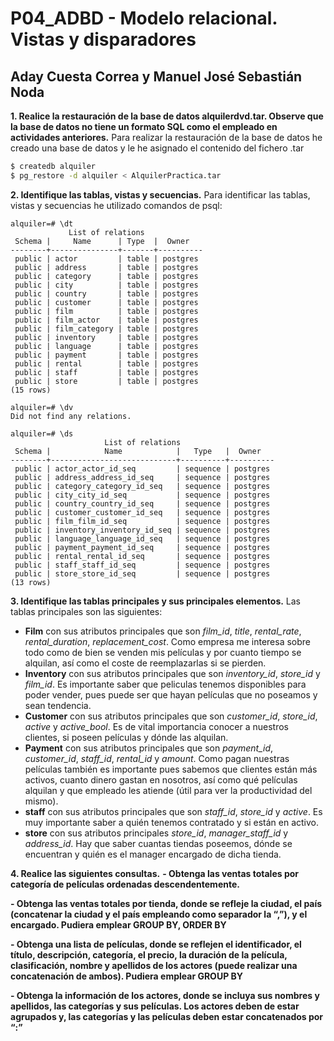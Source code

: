 # P04_ADBD - Modelo relacional. Vistas y disparadores
## Aday Cuesta Correa y Manuel José Sebastián Noda

**1. Realice la restauración de la base de datos alquilerdvd.tar. Observe que la base de datos no tiene un formato SQL como el empleado en actividades anteriores.**
Para realizar la restauración de la base de datos he creado una base de datos y le he asignado el contenido del fichero .tar
```bash
$ createdb alquiler
$ pg_restore -d alquiler < AlquilerPractica.tar
```

**2. Identifique las tablas, vistas y secuencias.**
Para identificar las tablas, vistas y secuencias he utilizado comandos de psql:

```postgresql
alquiler=# \dt
             List of relations
 Schema |     Name      | Type  |  Owner   
--------+---------------+-------+----------
 public | actor         | table | postgres
 public | address       | table | postgres
 public | category      | table | postgres
 public | city          | table | postgres
 public | country       | table | postgres
 public | customer      | table | postgres
 public | film          | table | postgres
 public | film_actor    | table | postgres
 public | film_category | table | postgres
 public | inventory     | table | postgres
 public | language      | table | postgres
 public | payment       | table | postgres
 public | rental        | table | postgres
 public | staff         | table | postgres
 public | store         | table | postgres
(15 rows)

alquiler=# \dv
Did not find any relations.

alquiler=# \ds
                     List of relations
 Schema |            Name            |   Type   |  Owner   
--------+----------------------------+----------+----------
 public | actor_actor_id_seq         | sequence | postgres
 public | address_address_id_seq     | sequence | postgres
 public | category_category_id_seq   | sequence | postgres
 public | city_city_id_seq           | sequence | postgres
 public | country_country_id_seq     | sequence | postgres
 public | customer_customer_id_seq   | sequence | postgres
 public | film_film_id_seq           | sequence | postgres
 public | inventory_inventory_id_seq | sequence | postgres
 public | language_language_id_seq   | sequence | postgres
 public | payment_payment_id_seq     | sequence | postgres
 public | rental_rental_id_seq       | sequence | postgres
 public | staff_staff_id_seq         | sequence | postgres
 public | store_store_id_seq         | sequence | postgres
(13 rows)

```

**3. Identifique las tablas principales y sus principales elementos.**
Las tablas principales son las siguientes:
 - **Film** con sus atributos principales que son *film_id*, *title*, *rental_rate*, *rental_duration*, *replacement_cost*. Como empresa me interesa sobre todo como de bien se venden mis películas y por cuanto tiempo se alquilan, así como el coste de reemplazarlas si se pierden.
 - **Inventory** con sus atributos principales que son *inventory_id*, *store_id* y *film_id*. Es importante saber que peliculas tenemos disponibles para poder vender, pues puede ser que hayan películas que no poseamos y sean tendencia.
 - **Customer** con sus atributos principales que son *customer_id*, *store_id*, *active* y *active_bool*. Es de vital importancia conocer a nuestros clientes, si poseen películas y dónde las alquilan.
 - **Payment** con sus atributos principales que son *payment_id*, *customer_id*, *staff_id*, *rental_id* y *amount*. Como pagan nuestras películas también es importante pues sabemos que clientes están más activos, cuanto dinero gastan en nosotros, así como qué películas alquilan y que empleado les atiende (útil para ver la productividad del mismo).
 - **staff** con sus atributos principales que son *staff_id*, *store_id* y *active*. Es muy importante saber a quién tenemos contratado y si están en activo.
 - **store** con sus atributos principales *store_id*, *manager_staff_id* y *address_id*. Hay que saber cuantas tiendas poseemos, dónde se encuentran y quién es el manager encargado de dicha tienda.

**4. Realice las siguientes consultas.**
  **- Obtenga las ventas totales por categoría de películas ordenadas descendentemente.**

  **- Obtenga las ventas totales por tienda, donde se refleje la ciudad, el país (concatenar la ciudad y el país empleando como separador la “,”), y el encargado. Pudiera emplear GROUP BY, ORDER BY**

  **- Obtenga una lista de películas, donde se reflejen el identificador, el título, descripción, categoría, el precio, la duración de la película, clasificación, nombre y apellidos de los actores (puede realizar una concatenación de ambos). Pudiera emplear GROUP BY**

  **- Obtenga la información de los actores, donde se incluya sus nombres y apellidos, las categorías y sus películas. Los actores deben de estar agrupados y, las categorías y las películas deben estar concatenados por “:”**
  
